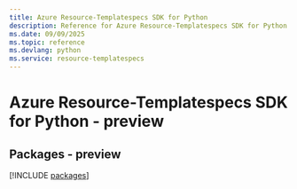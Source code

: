 ```yaml
---
title: Azure Resource-Templatespecs SDK for Python
description: Reference for Azure Resource-Templatespecs SDK for Python
ms.date: 09/09/2025
ms.topic: reference
ms.devlang: python
ms.service: resource-templatespecs
---
```

# Azure Resource-Templatespecs SDK for Python - preview
## Packages - preview
[!INCLUDE [packages](resource-templatespecs-index.md)]